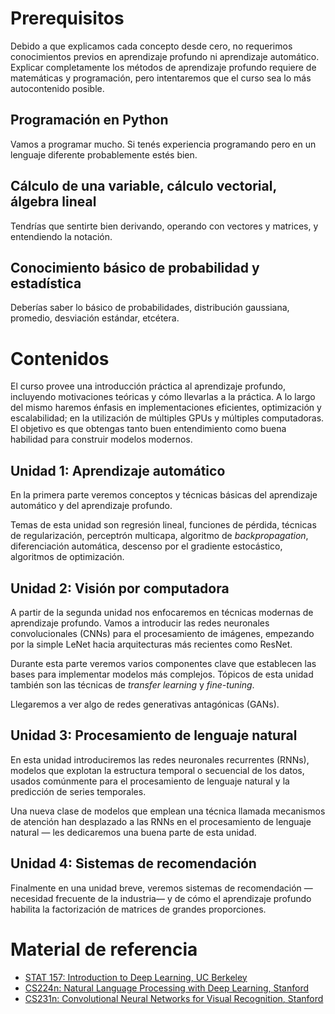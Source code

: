 Prerequisitos
==============

Debido a que explicamos cada concepto desde cero, no requerimos conocimientos previos en aprendizaje profundo
ni aprendizaje automático. Explicar completamente los métodos de aprendizaje profundo requiere de matemáticas y
programación, pero intentaremos que el curso sea lo más autocontenido posible.

Programación en Python
----------------------
Vamos a programar mucho. Si tenés experiencia programando pero en un lenguaje diferente probablemente estés bien.

Cálculo de una variable, cálculo vectorial, álgebra lineal
----------------------------------------------------------
Tendrías que sentirte bien derivando, operando con vectores y matrices, y entendiendo la notación.

Conocimiento básico de probabilidad y estadística
-------------------------------------------------
Deberías saber lo básico de probabilidades, distribución gaussiana, promedio, desviación estándar, etcétera.

Contenidos
==========

El curso provee una introducción práctica al aprendizaje profundo, incluyendo motivaciones
teóricas y cómo llevarlas a la práctica. A lo largo del mismo haremos énfasis en implementaciones eficientes,
optimización y escalabilidad; en la utilización de múltiples GPUs y múltiples computadoras.
El objetivo es que obtengas tanto buen entendimiento como buena habilidad para construir
modelos modernos.

Unidad 1: Aprendizaje automático
--------------------------------

En la primera parte veremos conceptos y técnicas básicas del aprendizaje automático y del aprendizaje profundo.

Temas de esta unidad son regresión lineal, funciones de pérdida, técnicas de regularización, perceptrón multicapa,
algoritmo de _backpropagation_, diferenciación automática, descenso por el gradiente estocástico, algoritmos
de optimización.

Unidad 2: Visión por computadora
--------------------------------

A partir de la segunda unidad nos enfocaremos en técnicas modernas de aprendizaje profundo. Vamos a introducir
las redes neuronales convolucionales (CNNs) para el procesamiento de imágenes, empezando por la simple LeNet hacia
arquitecturas más recientes como ResNet.

Durante esta parte veremos varios componentes clave que establecen las bases para implementar modelos más complejos.
Tópicos de esta unidad también son las técnicas de _transfer learning_ y _fine-tuning_.

Llegaremos a ver algo de redes generativas antagónicas (GANs).

Unidad 3: Procesamiento de lenguaje natural
-------------------------------------------

En esta unidad introduciremos las redes neuronales recurrentes (RNNs), modelos que explotan la estructura temporal o
secuencial de los datos, usados comúnmente para el procesamiento de lenguaje natural y la predicción de series temporales.

Una nueva clase de modelos que emplean una técnica llamada mecanismos de atención han desplazado a las RNNs en el
procesamiento de lenguaje natural — les dedicaremos una buena parte de esta unidad.

Unidad 4: Sistemas de recomendación
-----------------------------------

Finalmente en una unidad breve, veremos sistemas de recomendación —necesidad frecuente de la industria— y de cómo el aprendizaje profundo
habilita la factorización de matrices de grandes proporciones.


Material de referencia
======================

* [STAT 157: Introduction to Deep Learning, UC Berkeley](https://courses.d2l.ai/berkeley-stat-157/index.html)
* [CS224n: Natural Language Processing with Deep Learning, Stanford](http://cs224n.stanford.edu/)
* [CS231n: Convolutional Neural Networks for Visual Recognition, Stanford](http://cs231n.stanford.edu/)
